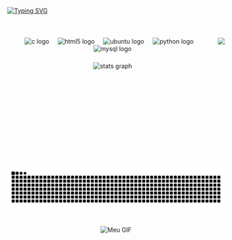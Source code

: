 [![Typing SVG](https://readme-typing-svg.herokuapp.com/?color=10B981&size=35&center=true&vCenter=true&width=1000&lines=hey,+Olá!+sou+a+Elane+Ferreira;Computer+science+student)](https://git.io/typing-svg)

<br clear="both">

###

<img align="right" height="300" src="https://drive.google.com/uc?id=1Ok3vcZmujVDMTZOTtxTA64eYMOX6FvxZ"  />

###

<div align="center">
  <img src="https://cdn.simpleicons.org/c/A8B9CC" height="40" alt="c logo"  />
  <img width="12" />
  <img src="https://cdn.simpleicons.org/html5/E34F26" height="40" alt="html5 logo"  />
  <img width="12" />
  <img src="https://cdn.simpleicons.org/ubuntu/E95420" height="40" alt="ubuntu logo"  />
  <img width="12" />
  <img src="https://cdn.simpleicons.org/python/3776AB" height="40" alt="python logo"  />
  <img width="12" />
  <img src="https://cdn.simpleicons.org/mysql/4479A1" height="40" alt="mysql logo"  />
</div>

###

<div align="center">
  <img src="https://github-readme-stats.vercel.app/api?username=LanneFV&hide_title=true&hide_rank=false&show_icons=true&include_all_commits=true&count_private=true&disable_animations=true&theme=dracula&locale=pt-br&hide_border=true&order=1" height="100" alt="stats graph"  />
</div>

###

<img src="https://raw.githubusercontent.com/LanneFV/LanneFV/output/snake.svg" alt="Snake animation" /> 

###

<div align="center">
  <img height="100" src="https://i.pinimg.com/originals/44/ba/2d/44ba2dc0cc75b05d92807d9a737e714f.gif" alt="Meu GIF" />
</div>
